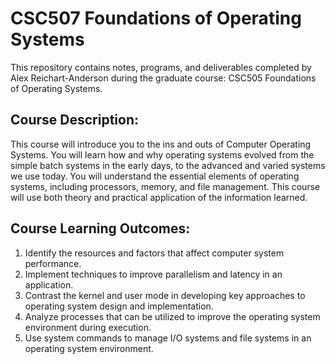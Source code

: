 # CSC507 Foundations of Operating Systems

This repository contains notes, programs, and deliverables completed by Alex Reichart-Anderson during the graduate course: CSC505 Foundations of Operating Systems.

## Course Description:
This course will introduce you to the ins and outs of Computer Operating Systems. You will learn how and why operating systems evolved from the simple batch systems in the early days, to the advanced and varied systems we use today. You will understand the essential elements of operating systems, including processors, memory, and file management. This course will use both theory and practical application of the information learned.

## Course Learning Outcomes:
1. Identify the resources and factors that affect computer system performance.
2. Implement techniques to improve parallelism and latency in an application.
3. Contrast the kernel and user mode in developing key approaches to operating system design and implementation.
4. Analyze processes that can be utilized to improve the operating system environment during execution.
5. Use system commands to manage I/O systems and file systems in an operating system environment. 
